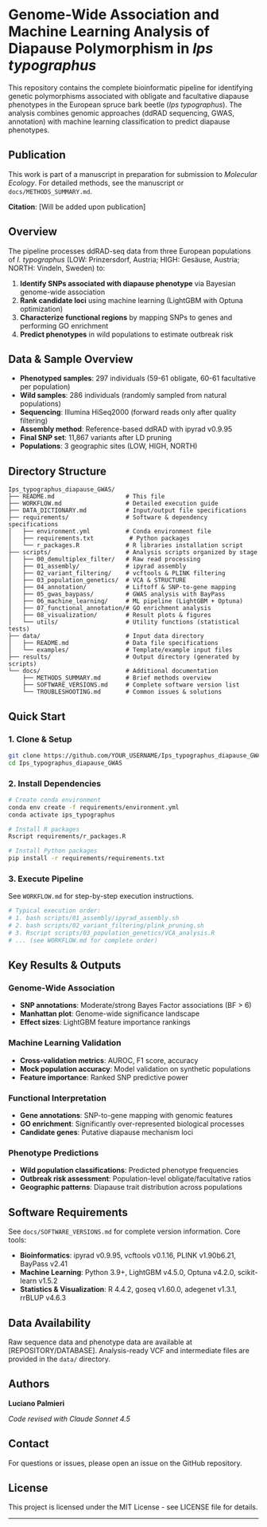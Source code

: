 # Genome-Wide Association and Machine Learning Analysis of Diapause Polymorphism in *Ips typographus*

This repository contains the complete bioinformatic pipeline for identifying genetic polymorphisms associated with obligate and facultative diapause phenotypes in the European spruce bark beetle (*Ips typographus*). The analysis combines genomic approaches (ddRAD sequencing, GWAS, annotation) with machine learning classification to predict diapause phenotypes.

## Publication

This work is part of a manuscript in preparation for submission to *Molecular Ecology*.
For detailed methods, see the manuscript or `docs/METHODS_SUMMARY.md`.

**Citation**: [Will be added upon publication]

## Overview

The pipeline processes ddRAD-seq data from three European populations of *I. typographus* (LOW: Prinzersdorf, Austria; HIGH: Gesäuse, Austria; NORTH: Vindeln, Sweden) to:

1. **Identify SNPs associated with diapause phenotype** via Bayesian genome-wide association
2. **Rank candidate loci** using machine learning (LightGBM with Optuna optimization)
3. **Characterize functional regions** by mapping SNPs to genes and performing GO enrichment
4. **Predict phenotypes** in wild populations to estimate outbreak risk

## Data & Sample Overview

- **Phenotyped samples**: 297 individuals (59-61 obligate, 60-61 facultative per population)
- **Wild samples**: 286 individuals (randomly sampled from natural populations)
- **Sequencing**: Illumina HiSeq2000 (forward reads only after quality filtering)
- **Assembly method**: Reference-based ddRAD with ipyrad v0.9.95
- **Final SNP set**: 11,867 variants after LD pruning
- **Populations**: 3 geographic sites (LOW, HIGH, NORTH)

## Directory Structure

```
Ips_typographus_diapause_GWAS/
├── README.md                    # This file
├── WORKFLOW.md                  # Detailed execution guide
├── DATA_DICTIONARY.md           # Input/output file specifications
├── requirements/                # Software & dependency specifications
│   ├── environment.yml          # Conda environment file
│   ├── requirements.txt          # Python packages
│   └── r_packages.R             # R libraries installation script
├── scripts/                     # Analysis scripts organized by stage
│   ├── 00_demultiplex_filter/   # Raw read processing
│   ├── 01_assembly/             # ipyrad assembly
│   ├── 02_variant_filtering/    # vcftools & PLINK filtering
│   ├── 03_population_genetics/  # VCA & STRUCTURE
│   ├── 04_annotation/           # Liftoff & SNP-to-gene mapping
│   ├── 05_gwas_baypass/         # GWAS analysis with BayPass
│   ├── 06_machine_learning/     # ML pipeline (LightGBM + Optuna)
│   ├── 07_functional_annotation/# GO enrichment analysis
│   ├── 08_visualization/        # Result plots & figures
│   └── utils/                   # Utility functions (statistical tests)
├── data/                        # Input data directory
│   ├── README.md                # Data file specifications
│   └── examples/                # Template/example input files
├── results/                     # Output directory (generated by scripts)
└── docs/                        # Additional documentation
    ├── METHODS_SUMMARY.md       # Brief methods overview
    ├── SOFTWARE_VERSIONS.md     # Complete software version list
    └── TROUBLESHOOTING.md       # Common issues & solutions
```

## Quick Start

### 1. Clone & Setup

```bash
git clone https://github.com/YOUR_USERNAME/Ips_typographus_diapause_GWAS.git
cd Ips_typographus_diapause_GWAS
```

### 2. Install Dependencies

```bash
# Create conda environment
conda env create -f requirements/environment.yml
conda activate ips_typographus

# Install R packages
Rscript requirements/r_packages.R

# Install Python packages
pip install -r requirements/requirements.txt
```

### 3. Execute Pipeline

See `WORKFLOW.md` for step-by-step execution instructions.

```bash
# Typical execution order:
# 1. bash scripts/01_assembly/ipyrad_assembly.sh
# 2. bash scripts/02_variant_filtering/plink_pruning.sh
# 3. Rscript scripts/03_population_genetics/VCA_analysis.R
# ... (see WORKFLOW.md for complete order)
```

## Key Results & Outputs

### Genome-Wide Association
- **SNP annotations**: Moderate/strong Bayes Factor associations (BF > 6)
- **Manhattan plot**: Genome-wide significance landscape
- **Effect sizes**: LightGBM feature importance rankings

### Machine Learning Validation
- **Cross-validation metrics**: AUROC, F1 score, accuracy
- **Mock population accuracy**: Model validation on synthetic populations
- **Feature importance**: Ranked SNP predictive power

### Functional Interpretation
- **Gene annotations**: SNP-to-gene mapping with genomic features
- **GO enrichment**: Significantly over-represented biological processes
- **Candidate genes**: Putative diapause mechanism loci

### Phenotype Predictions
- **Wild population classifications**: Predicted phenotype frequencies
- **Outbreak risk assessment**: Population-level obligate/facultative ratios
- **Geographic patterns**: Diapause trait distribution across populations

## Software Requirements

See `docs/SOFTWARE_VERSIONS.md` for complete version information. Core tools:

- **Bioinformatics**: ipyrad v0.9.95, vcftools v0.1.16, PLINK v1.90b6.21, BayPass v2.41
- **Machine Learning**: Python 3.9+, LightGBM v4.5.0, Optuna v4.2.0, scikit-learn v1.5.2
- **Statistics & Visualization**: R 4.4.2, goseq v1.60.0, adegenet v1.3.1, rrBLUP v4.6.3

## Data Availability

Raw sequence data and phenotype data are available at [REPOSITORY/DATABASE]. 
Analysis-ready VCF and intermediate files are provided in the `data/` directory.

## Authors

**Luciano Palmieri**

*Code revised with Claude Sonnet 4.5*

## Contact

For questions or issues, please open an issue on the GitHub repository.

## License

This project is licensed under the MIT License - see LICENSE file for details.

---
